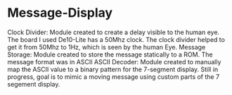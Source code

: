 # Message-Display
Clock Divider:
Module created to create a delay visible to the human eye. The board I used De10-Lite has a 50Mhz clock.
The clock divider helped to get it from 50Mhz to 1Hz, which is seen by the human Eye.
Message Storage:
Module created to store the message statically to a ROM. The message format was in ASCII
ASCII Decoder:
Module created to manually map the ASCII value to a binary pattern for the 7-segment display. 
Still in progress, goal is to mimic a moving message using custom parts of the 7 segement display.
